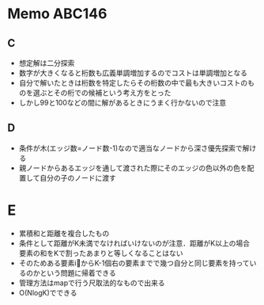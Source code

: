 # Memo ABC146

## C

- 想定解は二分探索
- 数字が大きくなると桁数も広義単調増加するのでコストは単調増加となる
- 自分で解いたときは桁数を特定したらその桁数の中で最も大きいコストのものを選ぶとその桁での候補という考え方をとった
- しかし99と100などの間に解があるときにうまく行かないので注意

## D

- 条件が木(エッジ数=ノード数-1)なので適当なノードから深さ優先探索で解ける
- 親ノードからあるエッジを通して渡された際にそのエッジの色以外の色を配置して自分の子のノードに渡す

# E

- 累積和と距離を複合したもの
- 条件として距離がK未満でなければいけないのが注意．距離がK以上の場合要素の和をKで割ったあまりと等しくなることはない
- そのためある要素iからK-1個右の要素までで幾つ自分と同じ要素を持っているのかという問題に帰着できる
- 管理方法はmapで行う尺取法的なもので出来る
- O(NlogK)でできる